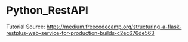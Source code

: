# Python_RestAPI

Tutorial Source: https://medium.freecodecamp.org/structuring-a-flask-restplus-web-service-for-production-builds-c2ec676de563
